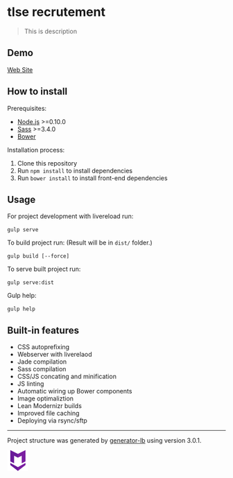 # tlse recrutement

> This is description

## Demo
[Web Site](http://sqli.github.io/tlse-recrutement/)

## How to install

Prerequisites:
* [Node.js](http://nodejs.org/) >=0.10.0  
* [Sass](http://sass-lang.com/) >=3.4.0  
* [Bower](http://bower.io/)

Installation process:
1. Clone this repository
2. Run ```npm install``` to install dependencies
3. Run ```bower install``` to install front-end dependencies

## Usage

For project development with livereload run:
```
gulp serve
```

To build project run: (Result will be in ```dist/``` folder.)
```
gulp build [--force]
```

To serve built project run:
```
gulp serve:dist
```

Gulp help:
```
gulp help
```


## Built-in features

* CSS autoprefixing
* Webserver with liverelaod
* Jade compilation
* Sass compilation
* CSS/JS concating and minification
* JS linting
* Automatic wiring up Bower components
* Image optimaliztion
* Lean Modernizr builds
* Improved file caching
* Deploying via rsync/sftp


---

Project structure was generated by [generator-lb](https://github.com/lightingbeetle/generator-lb) using version 3.0.1.  

[![Lighting Beetle](https://github.com/adam-p/markdown-here/raw/master/src/common/images/icon48.png "Lighting Beetle")](http://www.lbstudio.sk)
